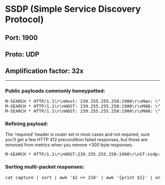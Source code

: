 # SSDP (Simple Service Discovery Protocol)
## Port: 1900
## Proto: UDP
## Amplification factor: 32x
---

### Public payloads commonly honeypotted:
<pre>
M-SEARCH * HTTP/1.1\r\nHost: 239.255.255.250:1900\r\nMan: \"ssdp:discover\"\r\nMX: 3\r\nST: upnp:all\r\n\r\n
M-SEARCH * HTTP/1.1\r\nHOST: 239.255.255.250:1900\r\nMAN: \"ssdp:discover\"\r\nMX: 2\r\nST: ssdp:all\r\n\r\n
M-SEARCH * HTTP/1.1\r\nHOST: 239.255.255.250:1900\r\nMAN: \"ssdp:discover\"\r\nMX: 2\r\nST: upnp:discover\r\n\r\n
</pre>

### Refining payload:
The 'required' header is router set in most cases and not required, sure you'll get a few HTTP 412 precondition failed responses, but those are removed from metrics when you remove <300 byte responses.

<pre>
M-SEARCH * HTTP/1.1\r\nHOST:239.255.255.250:1900\r\nST:ssdp:all\r\nMAN:\"ssdp:discover\"\r\n\r\n
</pre>

### Sorting multi-packet responses:
<pre>
cat capture | sort | awk '$2 >= 210' | awk '{print $1}' | uniq -c | awk '$1 >= 7' | awk '{print $2}' > SSDP_output.txt
</pre>
